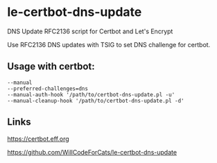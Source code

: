# le-certbot-dns-update
DNS Update RFC2136 script for Certbot and Let's Encrypt

Use RFC2136 DNS updates with TSIG to set DNS challenge for certbot.

## Usage with certbot:
```
--manual
--preferred-challenges=dns
--manual-auth-hook '/path/to/certbot-dns-update.pl -u'
--manual-cleanup-hook '/path/to/certbot-dns-update.pl -d'
```
## Links
https://certbot.eff.org

https://github.com/WillCodeForCats/le-certbot-dns-update
